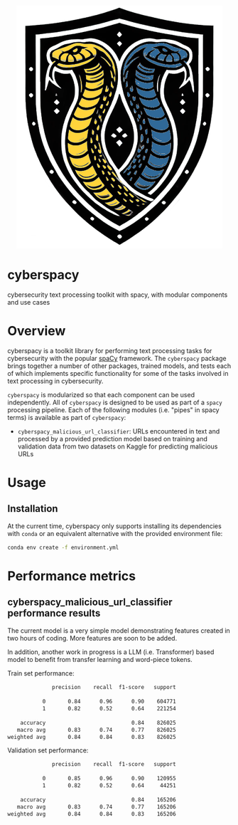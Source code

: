 <p align="center">
    <img src="./images/cyberspacy_logo_v2.png">
</p>

# cyberspacy
cybersecurity text processing toolkit with spacy, with modular components and use cases

# Overview
cyberspacy is a toolkit library for performing text processing tasks for cybersecurity with the popular [spaCy](https://spacy.io) 
framework. The `cyberspacy` package brings together a number of other packages, trained models, and tests each of which implements specific functionality for some of the tasks involved in text processing in cybersecurity.

`cyberspacy` is modularized so that each component can be used independently. All of `cyberspacy` is designed to be used as part of a `spacy` processing pipeline. Each of the following modules (i.e. "pipes" in spacy terms) is available as part of `cyberspacy`:

- `cyberspacy_malicious_url_classifier`: URLs encountered in text and processed by a provided prediction model based on training and validation data from two datasets on Kaggle for predicting malicious URLs


# Usage
## Installation

At the current time, cyberspacy only supports installing its dependencies with `conda` or an equivalent alternative with the provided environment file:

```bash
conda env create -f environment.yml
```

# Performance metrics
## cyberspacy_malicious_url_classifier performance results

The current model is a very simple model demonstrating features created in two hours of coding.  More features are soon to be added.

In addition, another work in progress is a LLM (i.e. Transformer) based model to benefit from transfer learning and word-piece tokens.

Train set performance:
```
              precision    recall  f1-score   support

           0       0.84      0.96      0.90    604771
           1       0.82      0.52      0.64    221254

    accuracy                           0.84    826025
   macro avg       0.83      0.74      0.77    826025
weighted avg       0.84      0.84      0.83    826025
```


Validation set performance:
```
              precision    recall  f1-score   support

           0       0.85      0.96      0.90    120955
           1       0.82      0.52      0.64     44251

    accuracy                           0.84    165206
   macro avg       0.83      0.74      0.77    165206
weighted avg       0.84      0.84      0.83    165206
```